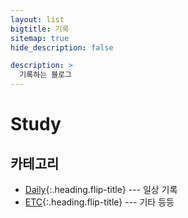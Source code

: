 ```yaml
---
layout: list
bigtitle: 기록
sitemap: true
hide_description: false

description: >
  기록하는 블로그
---
```


# Study

## 카테고리

- [Daily]{:.heading.flip-title} --- 일상 기록
- [ETC]{:.heading.flip-title} --- 기타 등등

[Daily]: /log/daily/
[ETC]: /log/etc/
